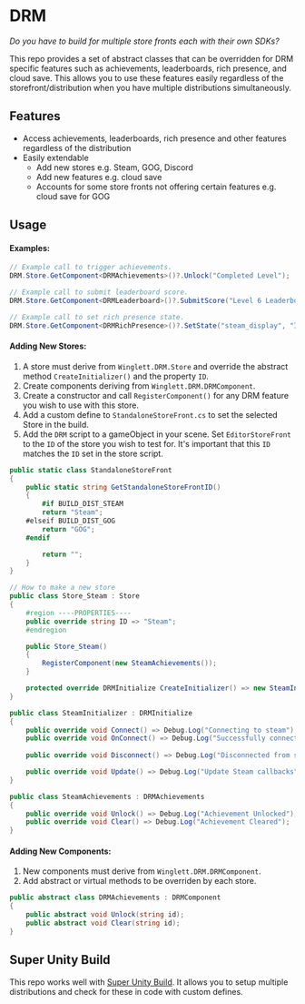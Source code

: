 # DRM
*Do you have to build for multiple store fronts each with their own SDKs?*

This repo provides a set of abstract classes that can be overridden for DRM specific features such as achievements, leaderboards, rich presence, and cloud save. This allows you to use these features easily regardless of the storefront/distribution when you have multiple distributions simultaneously.

## Features
 - Access achievements, leaderboards, rich presence and other features regardless of the distribution
 - Easily extendable
	 - Add new stores e.g. Steam, GOG, Discord
	 - Add new features e.g. cloud save
	 - Accounts for some store fronts not offering certain features e.g. cloud save for GOG




## Usage

#### Examples:
```C#
// Example call to trigger achievements.
DRM.Store.GetComponent<DRMAchievements>()?.Unlock("Completed Level");

// Example call to submit leaderboard score.
DRM.Store.GetComponent<DRMLeaderboard>()?.SubmitScore("Level 6 Leaderboard", 10);

// Example call to set rich presence state.
DRM.Store.GetComponent<DRMRichPresence>()?.SetState("steam_display", "In level 6");
```

#### Adding New Stores:
1. A store must derive from `Winglett.DRM.Store` and override the abstract method `CreateInitializer()` and the property `ID`.
2. Create components deriving from `Winglett.DRM.DRMComponent`.
3. Create a constructor and call `RegisterComponent()` for any DRM feature you wish to use with this store.
4. Add a custom define to `StandaloneStoreFront.cs` to set the selected Store in the build.
5. Add the `DRM` script to a gameObject in your scene. Set `EditorStoreFront` to the `ID` of the store you wish to test for. It's important that this `ID` matches the `ID` set in the store script.

```C#
public static class StandaloneStoreFront
{
    public static string GetStandaloneStoreFrontID()
    {
        #if BUILD_DIST_STEAM
	    return "Steam";
	#elseif BUILD_DIST_GOG
	    return "GOG";
	#endif

        return "";
    }
}
```

```C#
// How to make a new store
public class Store_Steam : Store
{
    #region ----PROPERTIES----
    public override string ID => "Steam";
    #endregion

    public Store_Steam()
    {
        RegisterComponent(new SteamAchievements());
    }

    protected override DRMInitialize CreateInitializer() => new SteamInitializer();
}
```

```C#
public class SteamInitializer : DRMInitialize
{
    public override void Connect() => Debug.Log("Connecting to steam");
    public override void OnConnect() => Debug.Log("Successfully connected to steam");
    
    public override void Disconnect() => Debug.Log("Disconnected from steam");

    public override void Update() => Debug.Log("Update Steam callbacks");
}
```

```C#
public class SteamAchievements : DRMAchievements
{
    public override void Unlock() => Debug.Log("Achievement Unlocked");
    public override void Clear() => Debug.Log("Achievement Cleared");
}
```

#### Adding New Components:
1. New components must derive from `Winglett.DRM.DRMComponent`.
2. Add abstract or virtual methods to be overriden by each store.

```C#
public abstract class DRMAchievements : DRMComponent
{
    public abstract void Unlock(string id);
    public abstract void Clear(string id);
}
```

## Super Unity Build
This repo works well with [Super Unity Build](https://github.com/Chaser324/unity-build). It allows you to setup multiple distributions and check for these in code with custom defines.
